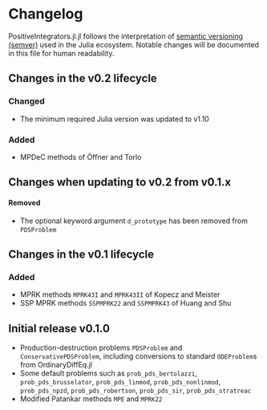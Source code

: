 # Changelog

PositiveIntegrators.jl.jl follows the interpretation of
[semantic versioning (semver)](https://julialang.github.io/Pkg.jl/dev/compatibility/#Version-specifier-format-1)
used in the Julia ecosystem. Notable changes will be documented in this file
for human readability.


## Changes in the v0.2 lifecycle

### Changed

- The minimum required Julia version was updated to v1.10

### Added

- MPDeC methods of Öffner and Torlo

## Changes when updating to v0.2 from v0.1.x

#### Removed

- The optional keyword argument `d_prototype` has been removed from `PDSProblem`


## Changes in the v0.1 lifecycle

### Added

- MPRK methods `MPRK43I` and `MPRK43II` of Kopecz and Meister
- SSP MPRK methods `SSPMPRK22` and `SSPMPRK43` of Huang and Shu


## Initial release v0.1.0

- Production-destruction problems `PDSProblem` and `ConservativePDSProblem`,
  including conversions to standard `ODEProblem`s from OrdinaryDiffEq.jl
- Some default problems such as `prob_pds_bertolazzi`, `prob_pds_brusselator`,
  `prob_pds_linmod`, `prob_pds_nonlinmod`, `prob_pds_npzd`, `prob_pds_robertson`,
  `prob_pds_sir`, `prob_pds_stratreac`
- Modified Patankar methods `MPE` and `MPRK22`
